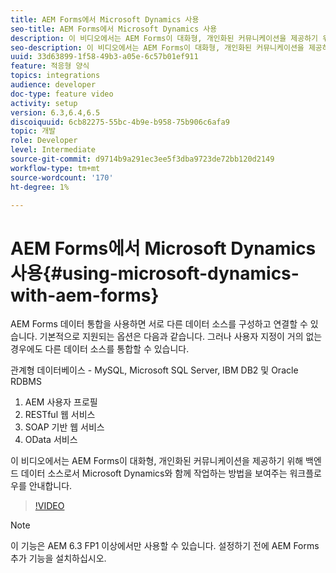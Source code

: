 ```yaml
---
title: AEM Forms에서 Microsoft Dynamics 사용
seo-title: AEM Forms에서 Microsoft Dynamics 사용
description: 이 비디오에서는 AEM Forms이 대화형, 개인화된 커뮤니케이션을 제공하기 위해 백엔드 데이터 소스로서 Microsoft Dynamics와 함께 작업하는 방법을 보여주는 워크플로우를 안내합니다.
seo-description: 이 비디오에서는 AEM Forms이 대화형, 개인화된 커뮤니케이션을 제공하기 위해 백엔드 데이터 소스로서 Microsoft Dynamics와 함께 작업하는 방법을 보여주는 워크플로우를 안내합니다.
uuid: 33d63899-1f58-49b3-a05e-6c57b01ef911
feature: 적응형 양식
topics: integrations
audience: developer
doc-type: feature video
activity: setup
version: 6.3,6.4,6.5
discoiquuid: 6cb82275-55bc-4b9e-b958-75b906c6afa9
topic: 개발
role: Developer
level: Intermediate
source-git-commit: d9714b9a291ec3ee5f3dba9723de72bb120d2149
workflow-type: tm+mt
source-wordcount: '170'
ht-degree: 1%

---
```



# AEM Forms에서 Microsoft Dynamics 사용{#using-microsoft-dynamics-with-aem-forms}

AEM Forms 데이터 통합을 사용하면 서로 다른 데이터 소스를 구성하고 연결할 수 있습니다. 기본적으로 지원되는 옵션은 다음과 같습니다. 그러나 사용자 지정이 거의 없는 경우에도 다른 데이터 소스를 통합할 수 있습니다.

관계형 데이터베이스 - MySQL, Microsoft SQL Server, IBM DB2 및 Oracle RDBMS
1. AEM 사용자 프로필
1. RESTful 웹 서비스
1. SOAP 기반 웹 서비스
1. OData 서비스

이 비디오에서는 AEM Forms이 대화형, 개인화된 커뮤니케이션을 제공하기 위해 백엔드 데이터 소스로서 Microsoft Dynamics와 함께 작업하는 방법을 보여주는 워크플로우를 안내합니다.

>[!VIDEO](https://video.tv.adobe.com/v/20971?quality=9&learn=on)

>[!NOTE]
>
>이 기능은 AEM 6.3 FP1 이상에서만 사용할 수 있습니다. 설정하기 전에 AEM Forms 추가 기능을 설치하십시오.

